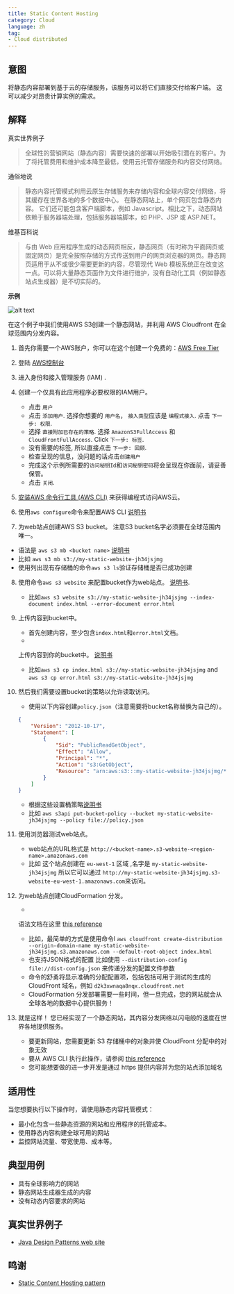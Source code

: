 ```yaml
---
title: Static Content Hosting
category: Cloud
language: zh
tag:
- Cloud distributed
---
```


## 意图

将静态内容部署到基于云的存储服务，该服务可以将它们直接交付给客户端。 这可以减少对昂贵计算实例的需求。

## 解释

真实世界例子

> 全球性的营销网站（静态内容）需要快速的部署以开始吸引潜在的客户。为了将托管费用和维护成本降至最低，使用云托管存储服务和内容交付网络。

通俗地说

> 静态内容托管模式利用云原生存储服务来存储内容和全球内容交付网络，将其缓存在世界各地的多个数据中心。 在静态网站上，单个网页包含静态内容。
> 它们还可能包含客户端脚本，例如 Javascript。相比之下，动态网站依赖于服务器端处理，包括服务器端脚本，如 PHP、JSP 或 ASP.NET。

维基百科说

> 与由 Web 应用程序生成的动态网页相反，静态网页（有时称为平面网页或固定网页）是完全按照存储的方式传送到用户的网页浏览器的网页。静态网页适用于从不或很少需要更新的内容，尽管现代
> Web 模板系统正在改变这一点。可以将大量静态页面作为文件进行维护，没有自动化工具（例如静态站点生成器）是不切实际的。

**示例**

![alt text](./etc/static-content-hosting.png "Static Content Hosting")

在这个例子中我们使用AWS S3创建一个静态网站，并利用 AWS Cloudfront 在全球范围内分发内容。

1. 首先你需要一个AWS账户，你可以在这个创建一个免费的：[AWS Free Tier](https://aws.amazon.com/free/free-tier/)

2. 登陆 [AWS控制台](https://console.aws.amazon.com/console/home?nc2=h_ct&src=header-signin)

3. 进入身份和接入管理服务 (IAM) .

4. 创建一个仅具有此应用程序必要权限的IAM用户。

    * 点击 `用户`
    * 点击 `添加用户`. 选择你想要的 `用户名`， `接入类型`应该是 `编程式接入`. 点击 `下一步: 权限`.
    * 选择 `直接附加已存在的策略`. 选择 `AmazonS3FullAccess` 和 `CloudFrontFullAccess`. Click `下一步: 标签`.
    * 没有需要的标签, 所以直接点击 `下一步: 回顾`.
    * 检查呈现的信息，没问题的话点击`创建用户`
    * 完成这个示例所需要的`访问秘钥Id`和`访问秘钥密码`将会呈现在你面前，请妥善保管。
    * 点击 `关闭`.

5. [安装AWS 命令行工具 (AWS CLI)](https://docs.aws.amazon.com/cli/latest/userguide/install-cliv1.html) 来获得编程式访问AWS云。

6. 使用`aws configure`命令来配置AWS
   CLI [说明书](https://docs.aws.amazon.com/cli/latest/userguide/cli-configure-quickstart.html#cli-configure-quickstart-config)

7. 为web站点创建AWS S3 bucket。 注意S3 bucket名字必须要在全球范围内唯一。


* 语法是
  `aws s3 mb <bucket name>`  [说明书](https://docs.aws.amazon.com/cli/latest/userguide/cli-services-s3-commands.html#using-s3-commands-managing-buckets-creating)
* 比如 `aws s3 mb s3://my-static-website-jh34jsjmg`
* 使用列出现有存储桶的命令`aws s3 ls`验证存储桶是否已成功创建

8. 使用命令`aws s3 website`
   来配置bucket作为web站点。  [说明书](https://docs.aws.amazon.com/cli/latest/reference/s3/website.html).

    * 比如`aws s3 website s3://my-static-website-jh34jsjmg --index-document index.html --error-document error.html`

9. 上传内容到bucket中。
    * 首先创建内容，至少包含`index.html`和`error.html`文档。
    *
    上传内容到你的bucket中。 [说明书](https://docs.aws.amazon.com/cli/latest/userguide/cli-services-s3-commands.html#using-s3-commands-managing-objects-copy)
    * 比如`aws s3 cp index.html s3://my-static-website-jh34jsjmg` and
      `aws s3 cp error.html s3://my-static-website-jh34jsjmg`

10. 然后我们需要设置bucket的策略以允许读取访问。

    * 使用以下内容创建`policy.json`（注意需要将bucket名称替换为自己的）。

    ```json
    {
        "Version": "2012-10-17",
        "Statement": [
            {
                "Sid": "PublicReadGetObject",
                "Effect": "Allow",
                "Principal": "*",
                "Action": "s3:GetObject",
                "Resource": "arn:aws:s3:::my-static-website-jh34jsjmg/*"
            }
        ]
    }
    ```

    * 根据这些设置桶策略[说明书](https://docs.aws.amazon.com/cli/latest/reference/s3api/put-bucket-policy.html)
    * 比如 `aws s3api put-bucket-policy --bucket my-static-website-jh34jsjmg --policy file://policy.json`

11. 使用浏览器测试web站点。

    * web站点的URL格式是 `http://<bucket-name>.s3-website-<region-name>.amazonaws.com`
    * 比如 这个站点创建在 `eu-west-1` 区域 ,名字是 `my-static-website-jh34jsjmg` 所以它可以通过
      `http://my-static-website-jh34jsjmg.s3-website-eu-west-1.amazonaws.com`来访问。

12. 为web站点创建CloudFormation 分发。

    *
    语法文档在这里 [this reference](https://docs.aws.amazon.com/cli/latest/reference/cloudfront/create-distribution.html)
    * 比如，最简单的方式是使用命令l
      `aws cloudfront create-distribution --origin-domain-name my-static-website-jh34jsjmg.s3.amazonaws.com --default-root-object index.html`
    * 也支持JSON格式的配置 比如使用 `--distribution-config file://dist-config.json` 来传递分发的配置文件参数
    * 命令的舒勇将显示准确的分配配置项，包括包括可用于测试的生成的 CloudFront 域名，例如 `d2k3xwnaqa8nqx.cloudfront.net`
    * CloudFormation 分发部署需要一些时间，但一旦完成，您的网站就会从全球各地的数据中心提供服务！

13. 就是这样！ 您已经实现了一个静态网站，其内容分发网络以闪电般的速度在世界各地提供服务。

    * 要更新网站，您需要更新 S3 存储桶中的对象并使 CloudFront 分配中的对象无效
    * 要从 AWS CLI
      执行此操作，请参阅 [this reference](https://docs.aws.amazon.com/cli/latest/reference/cloudfront/create-invalidation.html)
    * 您可能想要做的进一步开发是通过 https 提供内容并为您的站点添加域名

## 适用性

当您想要执行以下操作时，请使用静态内容托管模式：

* 最小化包含一些静态资源的网站和应用程序的托管成本。
* 使用静态内容构建全球可用的网站
* 监控网站流量、带宽使用、成本等。

## 典型用例

* 具有全球影响力的网站
* 静态网站生成器生成的内容
* 没有动态内容要求的网站

## 真实世界例子

* [Java Design Patterns web site](https://java-design-patterns.com)

## 鸣谢

* [Static Content Hosting pattern](https://docs.microsoft.com/en-us/azure/architecture/patterns/static-content-hosting)
